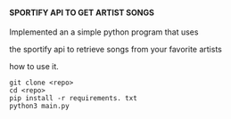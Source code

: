 #### SPORTIFY API TO GET ARTIST SONGS

Implemented an a simple python program that uses

the sportify api to retrieve songs from your favorite artists

how to use it.

```
git clone <repo>
cd <repo>
pip install -r requirements. txt
python3 main.py
```
